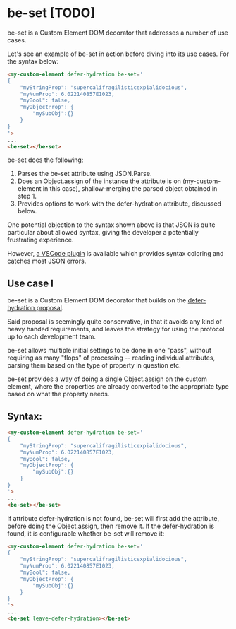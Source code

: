 # be-set [TODO]

be-set is a Custom Element DOM decorator that addresses a number of use cases.

Let's see an example of be-set in action before diving into its use cases.  For the syntax below:

```html
<my-custom-element defer-hydration be-set='
{
    "myStringProp": "supercalifragilisticexpialidocious",
    "myNumProp": 6.022140857E1023,
    "myBool": false,
    "myObjectProp": {
        "mySubObj":{}
    }
}
'>
...
<be-set></be-set>
```

be-set does the following:

1.  Parses the be-set attribute using JSON.Parse.
2.  Does an Object.assign of the instance the attribute is on (my-custom-element in this case),  shallow-merging the parsed object obtained in step 1.
3.  Provides options to work with the defer-hydration attribute, discussed below.

One potential objection to the syntax shown above is that JSON is quite particular about allowed syntax, giving the developer a potentially frustrating experience.

However, [a VSCode plugin](https://marketplace.visualstudio.com/items?itemName=andersonbruceb.json-in-html) is available which provides syntax coloring and catches most JSON errors.

## Use case I



be-set is a Custom Element DOM decorator that builds on the [defer-hydration proposal](https://github.com/webcomponents-cg/community-protocols/blob/defer-hydration/proposals/defer-hydration.md).

Said proposal is seemingly quite conservative, in that it avoids any kind of heavy handed requirements, and leaves the strategy for using the protocol up to each development team.

be-set allows multiple initial settings to be done in one "pass", without requiring as many "flops" of processing -- reading individual attributes, parsing them based on the type of property in question etc.

be-set provides a way of doing a single Object.assign on the custom element, where the properties are already converted to the appropriate type based on what the property needs.

## Syntax:

```html
<my-custom-element defer-hydration be-set='
{
    "myStringProp": "supercalifragilisticexpialidocious",
    "myNumProp": 6.022140857E1023,
    "myBool": false,
    "myObjectProp": {
        "mySubObj":{}
    }
}
'>
...
<be-set></be-set>
```



If attribute defer-hydration is not found, be-set will first add the attribute, before doing the Object.assign, then remove it.  If the defer-hydration is found, it is configurable whether be-set will remove it:

```html
<my-custom-element defer-hydration be-set='
{
    "myStringProp": "supercalifragilisticexpialidocious",
    "myNumProp": 6.022140857E1023,
    "myBool": false,
    "myObjectProp": {
        "mySubObj":{}
    }
}
'>
...
<be-set leave-defer-hydration></be-set>
```